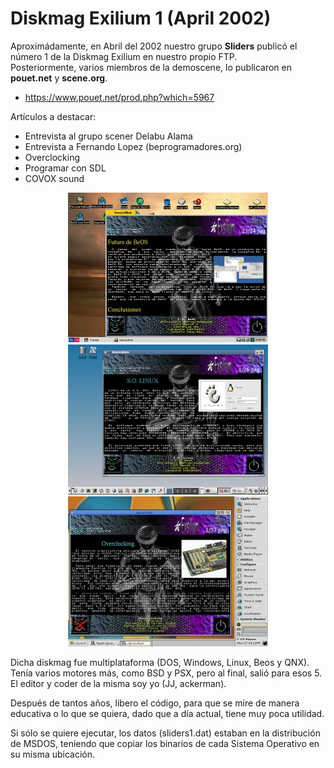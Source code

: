 # Diskmag Exilium 1 (April 2002)

Aproximádamente, en Abril del 2002 nuestro grupo <b>Sliders</b> publicó el número 1 de la Diskmag Exilium en nuestro propio FTP.<br>
Posteriormente, varios miembros de la demoscene, lo publicaron en <b>pouet.net</b> y <b>scene.org</b>.

<ul>
 <li><a href='https://www.pouet.net/prod.php?which=5967'>https://www.pouet.net/prod.php?which=5967</a></li>   
</ul>  

Artículos a destacar:
<ul>
 <li>Entrevista al grupo scener Delabu Alama</li>
 <li>Entrevista a Fernando Lopez (beprogramadores.org)</li>
 <li>Overclocking</li>
 <li>Programar con SDL</li>
 <li>COVOX sound</li> 
</ul>

<center><img src='pewviewbeos.jpg'></center>
<center><img src='pewviewlinux.jpg'></center>
<center><img src='previewqnx.jpg'></center>

Dicha diskmag fue multiplataforma (DOS, Windows, Linux, Beos y QNX). Tenía varios motores más, como BSD y PSX, pero al final, salió para esos 5.<br>
El editor y coder de la misma soy yo (JJ, ackerman).<br>

Después de tantos años, libero el código, para que se mire de manera educativa o lo que se quiera, dado que a día actual, tiene muy poca utilidad.<br>

Si sólo se quiere ejecutar, los datos (sliders1.dat) estaban en la distribución de MSDOS, teniendo que copiar los binarios de cada Sistema Operativo en su misma ubicación.
